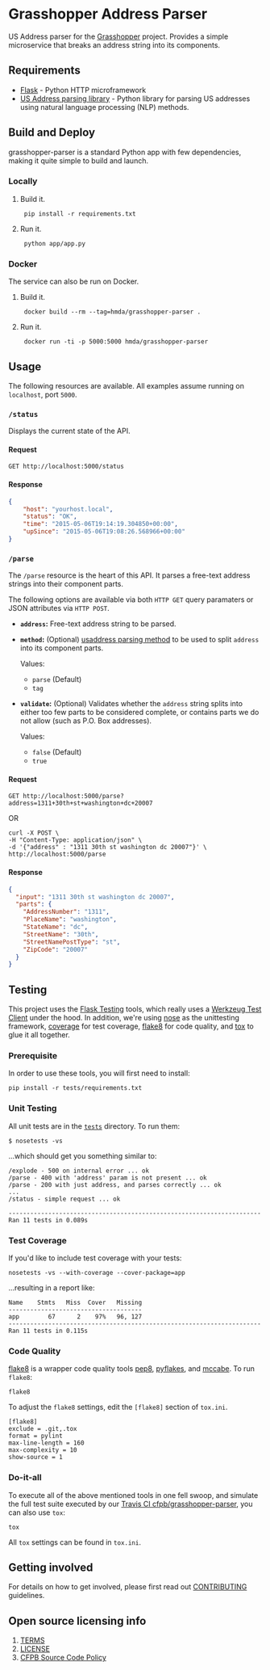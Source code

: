 # Grasshopper Address Parser

US Address parser for the [Grasshopper](https://github.com/cfpb/grasshopper) project.
Provides a simple microservice that breaks an address string into its components.

## Requirements

* [Flask](http://flask.pocoo.org/) - Python HTTP microframework
* [US Address parsing library](https://github.com/datamade/usaddress) - Python
    library for parsing US addresses using natural language processing (NLP) methods.

## Build and Deploy

grasshopper-parser is a standard Python app with few dependencies, making it
quite simple to build and launch.

### Locally

1. Build it.

        pip install -r requirements.txt

1. Run it.

        python app/app.py


### Docker

The service can also be run on Docker.

1. Build it.

        docker build --rm --tag=hmda/grasshopper-parser .

1. Run it.

        docker run -ti -p 5000:5000 hmda/grasshopper-parser

## Usage

The following resources are available.  All examples assume running on `localhost`, port `5000`.

### `/status`

Displays the current state of the API.

#### Request

    GET http://localhost:5000/status

#### Response

```json
{
    "host": "yourhost.local",
    "status": "OK",
    "time": "2015-05-06T19:14:19.304850+00:00",
    "upSince": "2015-05-06T19:08:26.568966+00:00"
}
```

### `/parse`

The `/parse` resource is the heart of this API.  It parses a free-text address
strings into their component parts. 

The following options are available via both `HTTP GET` query paramaters or
JSON attributes via `HTTP POST`.

* **`address`:** Free-text address string to be parsed.

* **`method`:** (Optional) [usaddress parsing method](http://usaddress.readthedocs.org/en/latest/#usage)
    to be used to split `address` into its component parts.

    Values:
    * `parse` (Default)
    * `tag`

* **`validate`:** (Optional) Validates whether the `address` string splits into
    either too few parts to be considered complete, or contains parts we do not
    allow (such as P.O. Box addresses).

    Values:
    * `false` (Default)
    * `true`


#### Request

    GET http://localhost:5000/parse?address=1311+30th+st+washington+dc+20007

OR

```curl
curl -X POST \
-H "Content-Type: application/json" \
-d '{"address" : "1311 30th st washington dc 20007"}' \
http://localhost:5000/parse
```

#### Response

```json
{
  "input": "1311 30th st washington dc 20007",
  "parts": {
    "AddressNumber": "1311",
    "PlaceName": "washington",
    "StateName": "dc",
    "StreetName": "30th",
    "StreetNamePostType": "st",
    "ZipCode": "20007"
  }
}
```

## Testing

This project uses the [Flask Testing](http://flask.pocoo.org/docs/0.10/testing/) tools, which really uses a
[Werkzeug Test Client](http://werkzeug.pocoo.org/docs/0.10/test/#werkzeug.test.Client) under
the hood.  In addition, we're using
[nose](https://nose.readthedocs.org/en/latest/) as the unittesting framework,
[coverage](http://nedbatchelder.com/code/coverage/) for test coverage,
[flake8](http://flake8.readthedocs.org/en/latest/index.html) for code quality,
and [tox](https://tox.readthedocs.org/en/latest/) to glue it all together.


### Prerequisite

In order to use these tools, you will first need to install:

    pip install -r tests/requirements.txt

### Unit Testing

All unit tests are in the [`tests`]() directory.  To run them:

    $ nosetests -vs

...which should get you something similar to:

    /explode - 500 on internal error ... ok
    /parse - 400 with 'address' param is not present ... ok
    /parse - 200 with just address, and parses correctly ... ok
    ...
    /status - simple request ... ok

    ----------------------------------------------------------------------
    Ran 11 tests in 0.089s

### Test Coverage

If you'd like to include test coverage with your tests:

    nosetests -vs --with-coverage --cover-package=app

...resulting in a report like:

    Name    Stmts   Miss  Cover   Missing
    -------------------------------------
    app        67      2    97%   96, 127
    ----------------------------------------------------------------------
    Ran 11 tests in 0.115s


### Code Quality

[flake8](https://flake8.readthedocs.org/en/2.4.0/#) is a wrapper code quality tools 
[pep8](http://pep8.readthedocs.org/en/latest/), 
[pyflakes](https://github.com/pyflakes/pyflakes/), and 
[mccabe](https://github.com/flintwork/mccabe). To run `flake8`:

    flake8
 
To adjust the `flake8` settings, edit the `[flake8]` section of `tox.ini`.

    [flake8]
    exclude = .git,.tox
    format = pylint
    max-line-length = 160
    max-complexity = 10
    show-source = 1

### Do-it-all

To execute all of the above mentioned tools in one fell swoop, and simulate the
full test suite executed by our [Travis CI cfpb/grasshopper-parser](https://travis-ci.org/cfpb/grasshopper-parser),
you can also use `tox`:

    tox

All `tox` settings can be found in `tox.ini`.


## Getting involved

For details on how to get involved, please first read out [CONTRIBUTING](CONTRIBUTING.md) guidelines.


## Open source licensing info
1. [TERMS](TERMS.md)
2. [LICENSE](LICENSE)
3. [CFPB Source Code Policy](https://github.com/cfpb/source-code-policy/)
